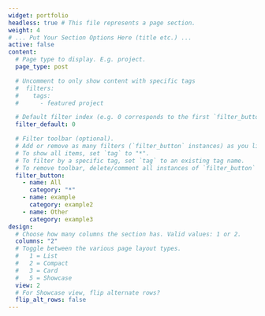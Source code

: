 ```yaml
---
widget: portfolio
headless: true # This file represents a page section.
weight: 4
# ... Put Your Section Options Here (title etc.) ...
active: false
content:
  # Page type to display. E.g. project.
  page_type: post

  # Uncomment to only show content with specific tags
  #  filters:
  #    tags:
  #      - featured project

  # Default filter index (e.g. 0 corresponds to the first `filter_button` instance below)
  filter_default: 0

  # Filter toolbar (optional).
  # Add or remove as many filters (`filter_button` instances) as you like.
  # To show all items, set `tag` to "*".
  # To filter by a specific tag, set `tag` to an existing tag name.
  # To remove toolbar, delete/comment all instances of `filter_button` below.
  filter_button:
    - name: All
      category: "*"
    - name: example
      category: example2
    - name: Other
      category: example3
design:
  # Choose how many columns the section has. Valid values: 1 or 2.
  columns: "2"
  # Toggle between the various page layout types.
  #   1 = List
  #   2 = Compact
  #   3 = Card
  #   5 = Showcase
  view: 2
  # For Showcase view, flip alternate rows?
  flip_alt_rows: false
---
```

